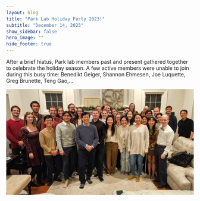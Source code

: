 ```yaml
---
layout: blog
title: "Park Lab Holiday Party 2023!"
subtitle: "December 14, 2023"
show_sidebar: false
hero_image: ""
hide_footer: true
---
```


After a brief hiatus, Park lab members past and present gathered together to celebrate the holiday season. A few active members were unable to join during this busy time: Benedikt Geiger, Shannon Ehmesen, Joe Luquette, Greg Brunette, Teng Gao,...

![Image](/img/news-images/20231214_211131.jpg)

